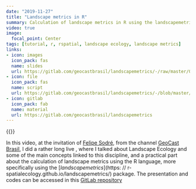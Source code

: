 ```yaml
---
date: "2019-11-27"
title: "Landscape metrics in R"
summary: Calculation of landscape metrics in R using the landscapemetrics package
video: true
image:
  focal_point: Center
tags: [tutorial, r, rspatial, landscape ecology, landscape metrics]
links:
- icon: images
  icon_pack: fas
  name: slides
  url: https://gitlab.com/geocastbrasil/landscapemetrics/-/raw/master/00_apresentacao/live_metricas_paisagem_geocast.pdf
- icon: file
  icon_pack: fas
  name: script
  url: https://gitlab.com/geocastbrasil/landscapemetrics/-/blob/master/01_script/script_landscapemetrics.R
- icon: gitlab
  icon_pack: fab
  name: material
  url: https://gitlab.com/geocastbrasil/landscapemetrics
---
```


{{<youtube RCTrLx_33D8>}}

In this video, at the invitation of [Felipe Sodré](https://twitter.com/FelipeSMBarros), from the channel [GeoCast Brasil](https://www.youtube.com/channel/UCLAeX4dyujMoy4xqHvxSDpQ), I did a rather long live , where I talked about Landscape Ecology and some of the main concepts linked to this discipline, and a practical part about the calculation of landscape metrics using the R language, more specifically using the [*landscapemetrics*](https: // r- spatialecology.github.io/landscapemetrics/) package. The presentation and codes can be accessed in this [GitLab repository](https://gitlab.com/geocastbrasil/landscapemetrics)

